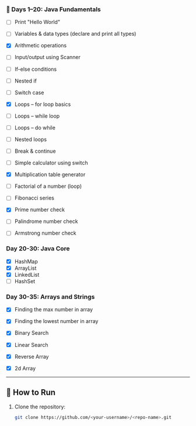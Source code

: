 

### 📘 Days 1–20: Java Fundamentals
- [ ] Print "Hello World"  
- [ ] Variables & data types (declare and print all types)  
- [x] Arithmetic operations  
- [ ] Input/output using Scanner  
- [ ] If-else conditions  
- [ ] Nested if  
- [ ] Switch case  
- [x] Loops – for loop basics  
- [ ] Loops – while loop  
- [ ] Loops – do while  
- [ ] Nested loops  
- [ ] Break & continue  
- [ ] Simple calculator using switch  
- [x] Multiplication table generator  
- [ ] Factorial of a number (loop)  
- [ ] Fibonacci series  
- [x] Prime number check  
- [ ] Palindrome number check  
- [ ] Armstrong number check  


### Day 20-30: Java Core
- [x] HashMap
- [x] ArrayList
- [x] LinkedList
- [ ] HashSet

### Day 30-35: Arrays and Strings
 - [x] Finding the max number in array
 - [x] Finding the lowest number in array
 - [x] Binary Search
 - [x] Linear Search
 - [x] Reverse Array
 - [x] 2d Array
 


---

## 🔧 How to Run

1. Clone the repository:
   ```bash
   git clone https://github.com/<your-username>/<repo-name>.git
